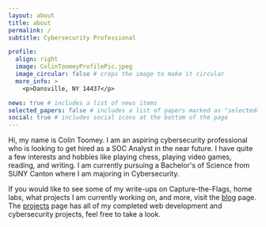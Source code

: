 ```yaml
---
layout: about
title: about
permalink: /
subtitle: Cybersecurity Professional

profile:
  align: right
  image: ColinToomeyProfilePic.jpeg
  image_circular: false # crops the image to make it circular
  more_info: >
    <p>Dansville, NY 14437</p>

news: true # includes a list of news items
selected_papers: false # includes a list of papers marked as "selected={true}"
social: true # includes social icons at the bottom of the page
---
```


Hi, my name is Colin Toomey. I am an aspiring cybersecurity professional who is looking to get hired as a SOC Analyst in the near future. I have quite a few interests and hobbies like playing chess, playing video games, reading, and writing. I am currently pursuing a Bachelor's of Science from SUNY Canton where I am majoring in Cybersecurity.

If you would like to see some of my write-ups on Capture-the-Flags, home labs, what projects I am currently working on, and more, visit the [blog](https://crtoomey.github.io/blog/) page. The [projects](https://crtoomey.github.io/projects/) page has all of my completed web development and cybersecurity projects, feel free to take a look.

<!-- Write your biography here. Tell the world about yourself. Link to your favorite [subreddit](http://reddit.com). You can put a picture in, too. The code is already in, just name your picture `prof_pic.jpg` and put it in the `img/` folder.

Put your address / P.O. box / other info right below your picture. You can also disable any of these elements by editing `profile` property of the YAML header of your `_pages/about.md`. Edit `_bibliography/papers.bib` and Jekyll will render your [publications page](/al-folio/publications/) automatically.

Link to your social media connections, too. This theme is set up to use [Font Awesome icons](https://fontawesome.com/) and [Academicons](https://jpswalsh.github.io/academicons/), like the ones below. Add your Facebook, Twitter, LinkedIn, Google Scholar, or just disable all of them. -->
